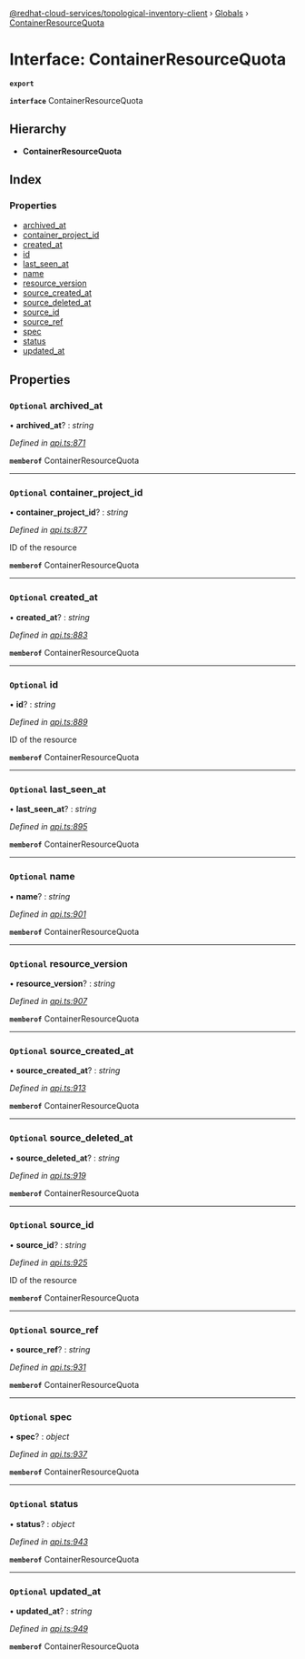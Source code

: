 [@redhat-cloud-services/topological-inventory-client](../README.md) › [Globals](../globals.md) › [ContainerResourceQuota](containerresourcequota.md)

# Interface: ContainerResourceQuota

**`export`** 

**`interface`** ContainerResourceQuota

## Hierarchy

* **ContainerResourceQuota**

## Index

### Properties

* [archived_at](containerresourcequota.md#optional-archived_at)
* [container_project_id](containerresourcequota.md#optional-container_project_id)
* [created_at](containerresourcequota.md#optional-created_at)
* [id](containerresourcequota.md#optional-id)
* [last_seen_at](containerresourcequota.md#optional-last_seen_at)
* [name](containerresourcequota.md#optional-name)
* [resource_version](containerresourcequota.md#optional-resource_version)
* [source_created_at](containerresourcequota.md#optional-source_created_at)
* [source_deleted_at](containerresourcequota.md#optional-source_deleted_at)
* [source_id](containerresourcequota.md#optional-source_id)
* [source_ref](containerresourcequota.md#optional-source_ref)
* [spec](containerresourcequota.md#optional-spec)
* [status](containerresourcequota.md#optional-status)
* [updated_at](containerresourcequota.md#optional-updated_at)

## Properties

### `Optional` archived_at

• **archived_at**? : *string*

*Defined in [api.ts:871](https://github.com/RedHatInsights/javascript-clients.gi/blob/master/packages/topological-inventory/api.ts#L871)*

**`memberof`** ContainerResourceQuota

___

### `Optional` container_project_id

• **container_project_id**? : *string*

*Defined in [api.ts:877](https://github.com/RedHatInsights/javascript-clients.gi/blob/master/packages/topological-inventory/api.ts#L877)*

ID of the resource

**`memberof`** ContainerResourceQuota

___

### `Optional` created_at

• **created_at**? : *string*

*Defined in [api.ts:883](https://github.com/RedHatInsights/javascript-clients.gi/blob/master/packages/topological-inventory/api.ts#L883)*

**`memberof`** ContainerResourceQuota

___

### `Optional` id

• **id**? : *string*

*Defined in [api.ts:889](https://github.com/RedHatInsights/javascript-clients.gi/blob/master/packages/topological-inventory/api.ts#L889)*

ID of the resource

**`memberof`** ContainerResourceQuota

___

### `Optional` last_seen_at

• **last_seen_at**? : *string*

*Defined in [api.ts:895](https://github.com/RedHatInsights/javascript-clients.gi/blob/master/packages/topological-inventory/api.ts#L895)*

**`memberof`** ContainerResourceQuota

___

### `Optional` name

• **name**? : *string*

*Defined in [api.ts:901](https://github.com/RedHatInsights/javascript-clients.gi/blob/master/packages/topological-inventory/api.ts#L901)*

**`memberof`** ContainerResourceQuota

___

### `Optional` resource_version

• **resource_version**? : *string*

*Defined in [api.ts:907](https://github.com/RedHatInsights/javascript-clients.gi/blob/master/packages/topological-inventory/api.ts#L907)*

**`memberof`** ContainerResourceQuota

___

### `Optional` source_created_at

• **source_created_at**? : *string*

*Defined in [api.ts:913](https://github.com/RedHatInsights/javascript-clients.gi/blob/master/packages/topological-inventory/api.ts#L913)*

**`memberof`** ContainerResourceQuota

___

### `Optional` source_deleted_at

• **source_deleted_at**? : *string*

*Defined in [api.ts:919](https://github.com/RedHatInsights/javascript-clients.gi/blob/master/packages/topological-inventory/api.ts#L919)*

**`memberof`** ContainerResourceQuota

___

### `Optional` source_id

• **source_id**? : *string*

*Defined in [api.ts:925](https://github.com/RedHatInsights/javascript-clients.gi/blob/master/packages/topological-inventory/api.ts#L925)*

ID of the resource

**`memberof`** ContainerResourceQuota

___

### `Optional` source_ref

• **source_ref**? : *string*

*Defined in [api.ts:931](https://github.com/RedHatInsights/javascript-clients.gi/blob/master/packages/topological-inventory/api.ts#L931)*

**`memberof`** ContainerResourceQuota

___

### `Optional` spec

• **spec**? : *object*

*Defined in [api.ts:937](https://github.com/RedHatInsights/javascript-clients.gi/blob/master/packages/topological-inventory/api.ts#L937)*

**`memberof`** ContainerResourceQuota

___

### `Optional` status

• **status**? : *object*

*Defined in [api.ts:943](https://github.com/RedHatInsights/javascript-clients.gi/blob/master/packages/topological-inventory/api.ts#L943)*

**`memberof`** ContainerResourceQuota

___

### `Optional` updated_at

• **updated_at**? : *string*

*Defined in [api.ts:949](https://github.com/RedHatInsights/javascript-clients.gi/blob/master/packages/topological-inventory/api.ts#L949)*

**`memberof`** ContainerResourceQuota
